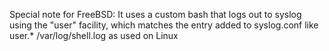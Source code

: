 Special note for FreeBSD: It uses a custom bash that logs out to syslog using the "user" facility, which matches the entry added to syslog.conf like user.* /var/log/shell.log as used on Linux
